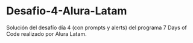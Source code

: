 # Desafio-4-Alura-Latam
Solución del desafío día 4 (con prompts y alerts) del programa 7 Days of Code realizado por Alura Latam.

